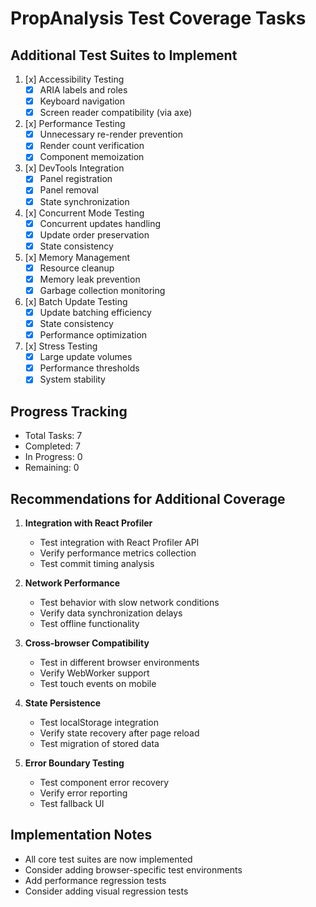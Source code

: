# PropAnalysis Test Coverage Tasks

## Additional Test Suites to Implement

1. [x] Accessibility Testing
   - [x] ARIA labels and roles
   - [x] Keyboard navigation
   - [x] Screen reader compatibility (via axe)

2. [x] Performance Testing
   - [x] Unnecessary re-render prevention
   - [x] Render count verification
   - [x] Component memoization

3. [x] DevTools Integration
   - [x] Panel registration
   - [x] Panel removal
   - [x] State synchronization

4. [x] Concurrent Mode Testing
   - [x] Concurrent updates handling
   - [x] Update order preservation
   - [x] State consistency

5. [x] Memory Management
   - [x] Resource cleanup
   - [x] Memory leak prevention
   - [x] Garbage collection monitoring

6. [x] Batch Update Testing
   - [x] Update batching efficiency
   - [x] State consistency
   - [x] Performance optimization

7. [x] Stress Testing
   - [x] Large update volumes
   - [x] Performance thresholds
   - [x] System stability

## Progress Tracking
- Total Tasks: 7
- Completed: 7
- In Progress: 0
- Remaining: 0

## Recommendations for Additional Coverage

1. **Integration with React Profiler**
   - Test integration with React Profiler API
   - Verify performance metrics collection
   - Test commit timing analysis

2. **Network Performance**
   - Test behavior with slow network conditions
   - Verify data synchronization delays
   - Test offline functionality

3. **Cross-browser Compatibility**
   - Test in different browser environments
   - Verify WebWorker support
   - Test touch events on mobile

4. **State Persistence**
   - Test localStorage integration
   - Verify state recovery after page reload
   - Test migration of stored data

5. **Error Boundary Testing**
   - Test component error recovery
   - Verify error reporting
   - Test fallback UI

## Implementation Notes
- All core test suites are now implemented
- Consider adding browser-specific test environments
- Add performance regression tests
- Consider adding visual regression tests 